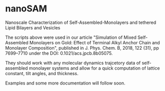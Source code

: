 # nanoSAM
Nanoscale Characterization of Self-Assembled-Monolayers and tethered Lipid Bilayers and Vesicles

The scripts above were used in our article "Simulation of Mixed Self-Assembled Monolayers on Gold: Effect of Terminal Alkyl Anchor Chain and Monolayer Composition", published in J. Phys. Chem. B, 2018, 122 (31), pp 7699–7710 under the DOI: 0.1021/acs.jpcb.8b05075. 

They should work with any molecular dynamics trajcetory data of self-assembled monolayer systems and allow for a quick computation of lattice constant, tilt angles, and thickness. 

Examples and some more documentation will follow soon.  
